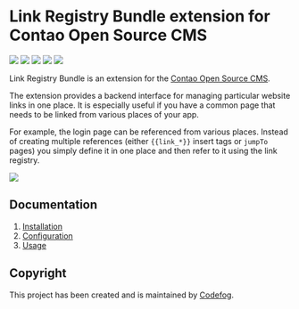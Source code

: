 # Link Registry Bundle extension for Contao Open Source CMS

[![](https://img.shields.io/packagist/v/codefog/contao-link-registry.svg)](https://packagist.org/packages/codefog/contao-link-registry)
[![](https://img.shields.io/packagist/l/codefog/contao-link-registry.svg)](https://packagist.org/packages/codefog/contao-link-registry)
[![](https://img.shields.io/packagist/dt/codefog/contao-link-registry.svg)](https://packagist.org/packages/codefog/contao-link-registry)
[![](https://img.shields.io/travis/codefog/contao-link-registry/master.svg?style=flat-square)](https://travis-ci.org/codefog/contao-link-registry/)
[![](https://img.shields.io/coveralls/codefog/contao-link-registry/master.svg?style=flat-square)](https://coveralls.io/github/codefog/contao-link-registry)

Link Registry Bundle is an extension for the [Contao Open Source CMS](https://contao.org).

The extension provides a backend interface for managing particular website links in one place. It is especially
useful if you have a common page that needs to be linked from various places of your app.

For example, the login page can be referenced from various places. Instead of creating multiple references
(either ```{{link_*}}``` insert tags or ```jumpTo``` pages) you simply define it in one place and then refer to it
using the link registry.

![](docs/images/preview.png)

## Documentation

1. [Installation](docs/01-installation.md)
2. [Configuration](docs/02-config.md)
3. [Usage](docs/03-usage.md)

## Copyright

This project has been created and is maintained by [Codefog](https://codefog.pl).
